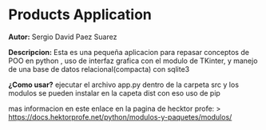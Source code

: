 # Products Application 

**Autor:** Sergio David Paez Suarez 

**Descripcion:** Esta es una pequeña aplicacion para repasar conceptos de POO en python , uso de interfaz grafica con el modulo de TKinter, y manejo de una base de datos relacional(compacta) con sqlite3

**¿Como usar?** ejecutar el archivo app.py dentro de la carpeta src y los modulos se pueden instalar en la capeta dist con eso uso de pip

mas informacion en este enlace en la pagina de hecktor profe: > https://docs.hektorprofe.net/python/modulos-y-paquetes/modulos/